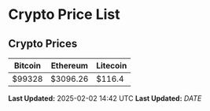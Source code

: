 # Crypto Price List

## Crypto Prices
| Bitcoin | Ethereum | Litecoin |
| ------- | -------- | -------- |
| $99328 | $3096.26 | $116.4 |
**Last Updated:** 2025-02-02 14:42 UTC
**Last Updated:** $DATE$
